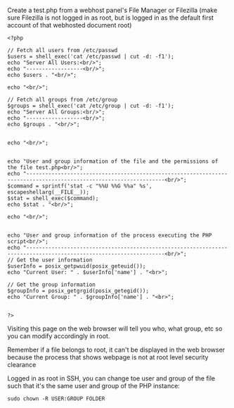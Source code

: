 


Create a test.php from a webhost panel's File Manager or Filezilla (make sure Filezilla is not logged in as root, but is logged in as the default first account of that webhosted document root)
```
<?php

// Fetch all users from /etc/passwd
$users = shell_exec('cat /etc/passwd | cut -d: -f1');
echo "Server All Users:<br/>";
echo "------------------<br/>";
echo $users . "<br/>";

echo "<br/>";

// Fetch all groups from /etc/group
$groups = shell_exec('cat /etc/group | cut -d: -f1');
echo "Server All Groups:<br/>";
echo "------------------<br/>";
echo $groups . "<br/>";


echo "<br/>";


echo "User and group information of the file and the permissions of the file test.php<br/>";
echo "------------------------------------------------------------------------------------------------------------------<br/>";
$command = sprintf('stat -c "%%U %%G %%a" %s', escapeshellarg(__FILE__));
$stat = shell_exec($command);
echo $stat . "<br/>";

echo "<br/>";


echo "User and group information of the process executing the PHP script<br/>";
echo "------------------------------------------------------------------------------------------------------------------<br/>";
// Get the user information
$userInfo = posix_getpwuid(posix_geteuid());
echo "Current User: " . $userInfo['name'] . "<br>";

// Get the group information
$groupInfo = posix_getgrgid(posix_getegid());
echo "Current Group: " . $groupInfo['name'] . "<br>";


?>

```


Visiting this page on the web browser will tell you who, what group, etc so you can modify accordingly in root.

Remember if a file belongs to root, it can't be displayed in the web browser because the process that shows webpage is not at root level security clearance

Logged in as root in SSH, you can change toe user and group of the file such that it's the same user and group of the PHP instance:
```
sudo chown -R USER:GROUP FOLDER
```